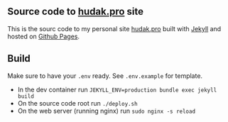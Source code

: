 ## Source code to [hudak.pro](https://hudak.pro/) site

This is the sourc code to my personal site [hudak.pro](https://hudak.pro/) built with [Jekyll](https://jekyllrb.com/) and hosted on [Github Pages](https://docs.github.com/en/pages).

## Build

Make sure to have your `.env` ready. See `.env.example` for template.

- In the dev container run `JEKYLL_ENV=production bundle exec jekyll build`
- On the source code root run `./deploy.sh`
- On the web server (running nginx) run `sudo nginx -s reload`
